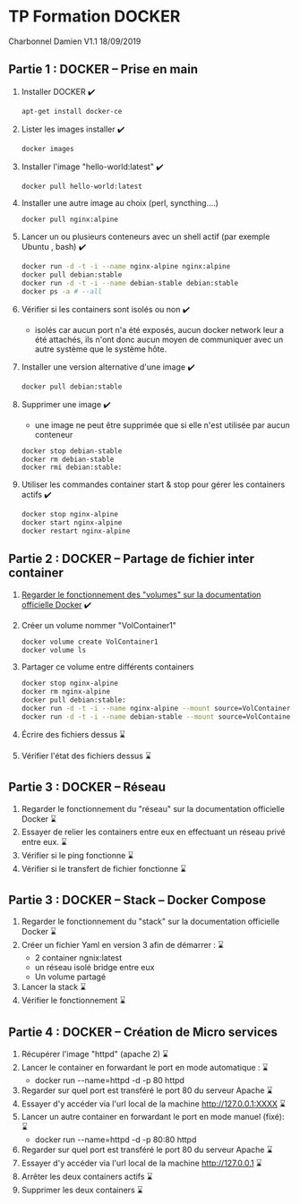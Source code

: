 # TP Formation DOCKER

Charbonnel Damien V1.1
18/09/2019

## Partie 1 : DOCKER – Prise en main

1. Installer DOCKER :heavy_check_mark:

    ```bash
    apt-get install docker-ce
    ```

2. Lister les images installer :heavy_check_mark:

    ```bash
    docker images
    ```

3. Installer l'image "hello-world:latest" :heavy_check_mark:

    ```bash
    docker pull hello-world:latest
    ```

4. Installer une autre image au choix (perl, syncthing….)

    ```bash
    docker pull nginx:alpine
    ```

5. Lancer un ou plusieurs conteneurs avec un shell actif (par exemple Ubuntu , bash) :heavy_check_mark:

    ```bash
    docker run -d -t -i --name nginx-alpine nginx:alpine
    docker pull debian:stable
    docker run -d -t -i --name debian-stable debian:stable
    docker ps -a # --all
    ```

6. Vérifier si les containers sont isolés ou non :heavy_check_mark:

    - isolés car aucun port n'a été exposés, aucun docker network leur a été attachés, ils n'ont donc aucun moyen de communiquer avec un autre système que le système hôte.

7. Installer une version alternative d'une image :heavy_check_mark:

    ```bash
    docker pull debian:stable
    ```

8. Supprimer une image :heavy_check_mark:

    - une image ne peut être supprimée que si elle n'est utilisée par aucun conteneur

    ``` bash
    docker stop debian-stable
    docker rm debian-stable
    docker rmi debian:stable:
    ```

9. Utiliser les commandes container start & stop pour gérer les containers actifs :heavy_check_mark:

    ```bash
    docker stop nginx-alpine
    docker start nginx-alpine
    docker restart nginx-alpine
    ```

## Partie 2 : DOCKER – Partage de fichier inter container

1. [Regarder le fonctionnement des "volumes" sur la documentation officielle Docker](https://docs.docker.com/storage/volumes/) :heavy_check_mark:

2. Créer un volume nommer "VolContainer1"

    ```bash
    docker volume create VolContainer1
    docker volume ls
    ```

3. Partager ce volume entre différents containers

    ```bash
    docker stop nginx-alpine
    docker rm nginx-alpine
    docker pull debian:stable:
    docker run -d -t -i --name nginx-alpine --mount source=VolContainer1,target=/home/root/ nginx:alpine
    docker run -d -t -i --name debian-stable --mount source=VolContainer1,target=/home/root/ debian:stable
    ```

4. Écrire des fichiers dessus :hourglass:

5. Vérifier l'état des fichiers dessus :hourglass:

## Partie 3 : DOCKER – Réseau

1. Regarder le fonctionnement du "réseau" sur la documentation officielle Docker :hourglass:
2. Essayer de relier les containers entre eux en effectuant un réseau privé entre eux. :hourglass:
3. Vérifier si le ping fonctionne :hourglass:
4. Vérifier si le transfert de fichier fonctionne :hourglass:

## Partie 3 : DOCKER – Stack – Docker Compose

1. Regarder le fonctionnement du "stack" sur la documentation officielle Docker :hourglass:
2. Créer un fichier Yaml en version 3 afin de démarrer : :hourglass:
    - 2 container ngnix:latest
    - un réseau isolé bridge entre eux
    - Un volume partagé
3. Lancer la stack :hourglass:
4. Vérifier le fonctionnement :hourglass:

## Partie 4 : DOCKER – Création de Micro services

1. Récupérer l'image "httpd" (apache 2) :hourglass:
2. Lancer le container en forwardant le port en mode automatique : :hourglass:
    - docker run --name=httpd -d -p 80  httpd
3. Regarder sur quel port est transféré le port 80 du serveur Apache :hourglass:
4. Essayer d'y accéder via l'url local de la machine http://127.0.0.1:XXXX :hourglass:
5. Lancer un autre container en forwardant le port en mode manuel (fixé): :hourglass:
    - docker run --name=httpd -d -p 80:80  httpd
6. Regarder sur quel port est transféré le port 80 du serveur Apache :hourglass:
7. Essayer d'y accéder via l'url local de la machine http://127.0.0.1 :hourglass:
8. Arrêter les deux containers actifs :hourglass:
9. Supprimer les deux containers :hourglass:
